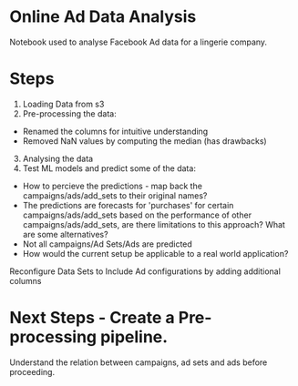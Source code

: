 # Online Ad Data Analysis
Notebook used to analyse Facebook Ad data for a lingerie company.

# Steps
1. Loading Data from s3
2. Pre-processing the data:
-   Renamed the columns for intuitive understanding
-   Removed NaN values by computing the median (has drawbacks)
3. Analysing the data
4. Test ML models and predict some of the data:
-   How to percieve the predictions - map back the campaigns/ads/add_sets to their original names?
-   The predictions are forecasts for 'purchases' for certain campaigns/ads/add_sets based on the performance of other campaigns/ads/add_sets, are there limitations to this approach? What are some alternatives?
-   Not all campaigns/Ad Sets/Ads are predicted
-   How would the current setup be applicable to a real world application?

Reconfigure Data Sets to Include Ad configurations by adding additional columns

# Next Steps - Create a Pre-processing pipeline.
Understand the relation between campaigns, ad sets and ads before proceeding.